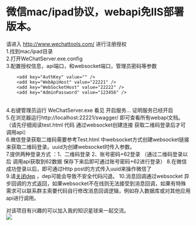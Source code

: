 # 微信mac/ipad协议，webapi免IIS部署版本。
 请进入  http://www.wechattools.com/ 进行注册授权<br/>
1.找到mac/ipad目录<br/>
2.打开WeChatServer.exe.config<br/>
3.配置授权信息，api端口，和websocket端口，管理员密码等参数<br/>
```  
    <add key="AuthKey" value="" />
    <add key="WebApiHost" value="22221" />
    <add key="WebSocketHost" value="22222" />
    <add key="AdminPassword" value="123456" />
```
<br/>
4.右键管理员运行 WeChatServer.exe
看见  开启服务... 证明服务已经开启<br/>
5.在浏览器运行http://localhost:22221/swagger/ 即可查看所有webapi文档。（请先仔细阅读test.html 代码 通过websocket创建连接 获取二维码登录后才可调用api）<br/>
6.微信登录获取二维码需要参考Test.html 中websocket方式创建websocket链接来获取二维码登录。uuid为创建websocket时传入参数。<br/>
7.提供两种登录方式 ：1、二维码登录  2、账号密码+62登录  （通过二维码登录以后 调用api获取到62数据 保存下来后即可通过账号密码+62进行登录）
8.在微信成功登录以后，即可通过Http post的方式传入uuid来操作微信了<br/>
9.请<a target="_blank" href="https://jingyan.baidu.com/article/335530daab956419cb41c38a.html">关闭dep</a> ，dep可能会导致不安全代码闪退。
10.消息回调通过websocket 异步回调的方式返回，如果websocket不在线则无法接受到消息回调，如果有特殊需求可以联系群主索要代码自行修改消息回调逻辑，例如存入数据库或对其他应用api进行调用。

对该项目有兴趣的可以加入我的知识星球来一起交流。<br/>
![](https://github.com/changtuiqie/Mac.WeChat.WebApi.Simple/blob/master/zsxq.jpg) <br/>